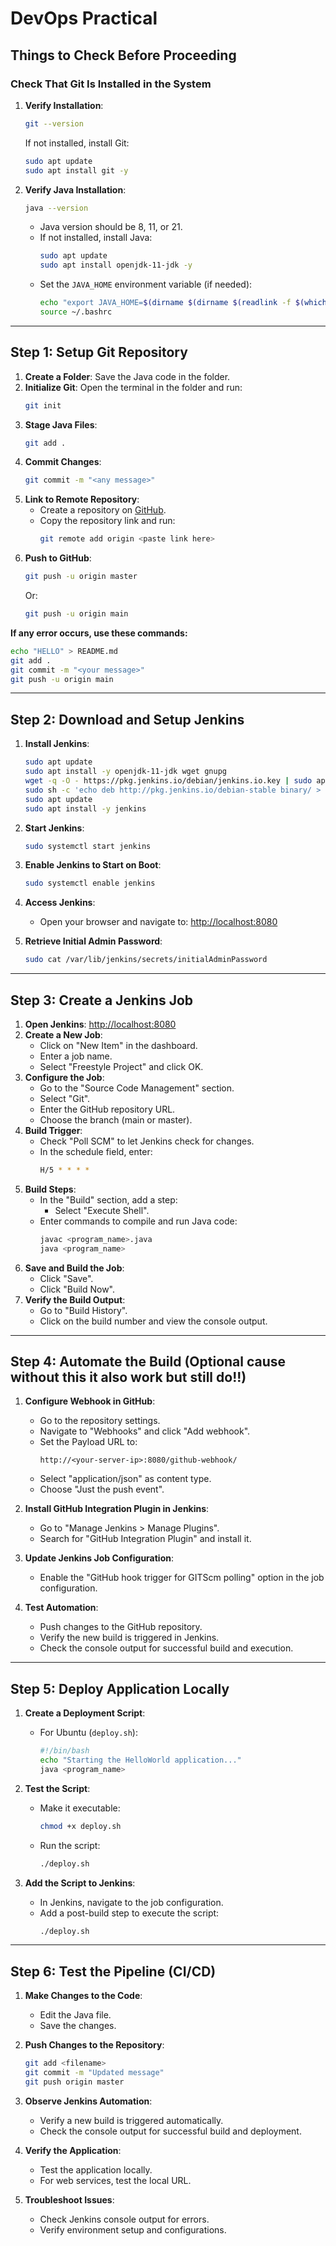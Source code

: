 # DevOps Practical

## Things to Check Before Proceeding

### Check That Git Is Installed in the System
1. **Verify Installation**: 
   ```bash
   git --version
   ```
   If not installed, install Git:
   ```bash
   sudo apt update
   sudo apt install git -y
   ```

2. **Verify Java Installation**:
   ```bash
   java --version
   ```
   - Java version should be 8, 11, or 21.
   - If not installed, install Java:
     ```bash
     sudo apt update
     sudo apt install openjdk-11-jdk -y
     ```
   - Set the `JAVA_HOME` environment variable (if needed):
     ```bash
     echo "export JAVA_HOME=$(dirname $(dirname $(readlink -f $(which java))))" >> ~/.bashrc
     source ~/.bashrc
     ```

---

## Step 1: Setup Git Repository

1. **Create a Folder**: Save the Java code in the folder.
2. **Initialize Git**: Open the terminal in the folder and run:
   ```bash
   git init
   ```
3. **Stage Java Files**:
   ```bash
   git add .
   ```
4. **Commit Changes**:
   ```bash
   git commit -m "<any message>"
   ```
5. **Link to Remote Repository**:
   - Create a repository on [GitHub](https://www.github.com).
   - Copy the repository link and run:
     ```bash
     git remote add origin <paste link here>
     ```
6. **Push to GitHub**:
   ```bash
   git push -u origin master
   ```
   Or:
   ```bash
   git push -u origin main
   ```
**If any error occurs, use these commands:**
   ```bash
   echo "HELLO" > README.md
   git add .
   git commit -m "<your message>"
   git push -u origin main
   ```

---

## Step 2: Download and Setup Jenkins

1. **Install Jenkins**:
   ```bash
   sudo apt update
   sudo apt install -y openjdk-11-jdk wget gnupg
   wget -q -O - https://pkg.jenkins.io/debian/jenkins.io.key | sudo apt-key add -
   sudo sh -c 'echo deb http://pkg.jenkins.io/debian-stable binary/ > /etc/apt/sources.list.d/jenkins.list'
   sudo apt update
   sudo apt install -y jenkins
   ```

2. **Start Jenkins**:
   ```bash
   sudo systemctl start jenkins
   ```

3. **Enable Jenkins to Start on Boot**:
   ```bash
   sudo systemctl enable jenkins
   ```

4. **Access Jenkins**:
   - Open your browser and navigate to: [http://localhost:8080](http://localhost:8080)

5. **Retrieve Initial Admin Password**:
   ```bash
   sudo cat /var/lib/jenkins/secrets/initialAdminPassword
   ```

---

## Step 3: Create a Jenkins Job

1. **Open Jenkins**:
   [http://localhost:8080](http://localhost:8080)
2. **Create a New Job**:
   - Click on "New Item" in the dashboard.
   - Enter a job name.
   - Select "Freestyle Project" and click OK.
3. **Configure the Job**:
   - Go to the "Source Code Management" section.
   - Select "Git".
   - Enter the GitHub repository URL.
   - Choose the branch (main or master).
4. **Build Trigger**:
   - Check "Poll SCM" to let Jenkins check for changes.
   - In the schedule field, enter:
     ```bash
     H/5 * * * *
     ```
5. **Build Steps**:
   - In the "Build" section, add a step:
     - Select "Execute Shell".
   - Enter commands to compile and run Java code:
     ```bash
     javac <program_name>.java
     java <program_name>
     ```
6. **Save and Build the Job**:
   - Click "Save".
   - Click "Build Now".
7. **Verify the Build Output**:
   - Go to "Build History".
   - Click on the build number and view the console output.

---

## Step 4: Automate the Build (Optional cause without this it also work but still do!!)
1. **Configure Webhook in GitHub**:
   - Go to the repository settings.
   - Navigate to "Webhooks" and click "Add webhook".
   - Set the Payload URL to:
     ```
     http://<your-server-ip>:8080/github-webhook/
     ```
   - Select "application/json" as content type.
   - Choose "Just the push event".

2. **Install GitHub Integration Plugin in Jenkins**:
   - Go to "Manage Jenkins > Manage Plugins".
   - Search for "GitHub Integration Plugin" and install it.

3. **Update Jenkins Job Configuration**:
   - Enable the "GitHub hook trigger for GITScm polling" option in the job configuration.

4. **Test Automation**:
   - Push changes to the GitHub repository.
   - Verify the new build is triggered in Jenkins.
   - Check the console output for successful build and execution.

---

## Step 5: Deploy Application Locally

1. **Create a Deployment Script**:
   - For Ubuntu (`deploy.sh`):
     ```bash
     #!/bin/bash
     echo "Starting the HelloWorld application..."
     java <program_name>
     ```

2. **Test the Script**:
   - Make it executable:
     ```bash
     chmod +x deploy.sh
     ```
   - Run the script:
     ```bash
     ./deploy.sh
     ```

3. **Add the Script to Jenkins**:
   - In Jenkins, navigate to the job configuration.
   - Add a post-build step to execute the script:
     ```bash
     ./deploy.sh
     ```

---

## Step 6: Test the Pipeline (CI/CD)

1. **Make Changes to the Code**:
   - Edit the Java file.
   - Save the changes.

2. **Push Changes to the Repository**:
   ```bash
   git add <filename>
   git commit -m "Updated message"
   git push origin master
   ```

3. **Observe Jenkins Automation**:
   - Verify a new build is triggered automatically.
   - Check the console output for successful build and deployment.

4. **Verify the Application**:
   - Test the application locally.
   - For web services, test the local URL.

5. **Troubleshoot Issues**:
   - Check Jenkins console output for errors.
   - Verify environment setup and configurations.

